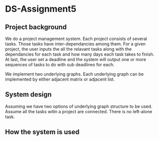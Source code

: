 # DS-Assignment5

## Project background
We do a project management system. Each project consists of several tasks. Those tasks have inter-dependancies among them. For a given project, the user inputs the all the relavant tasks along with the dependancies for each task and how many days each task takes to finish. At last, the user set a deadline and the system will output one or more sequences of tasks to do with sub deadlines for each.

We implement two underlying graphs. Each underlying graph can be implemented by either adjacent matrix or adjacent list.

## System design
Assuming we have two options of underlying graph structure to be used.
Assume all the tasks witin a project are connected. There is no left-alone task.

## How the system is used
